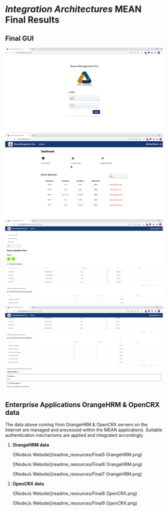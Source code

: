 # *Integration Architectures* MEAN Final Results

## Final GUI

![NodeJs Website](readme_resources/Final1.PNG)
![NodeJs Website](readme_resources/Final2.png)
![NodeJs Website](readme_resources/Final3.png)
![NodeJs Website](readme_resources/Final4.png)


## Enterprise Applications OrangeHRM & OpenCRX data
The data above coming from OrangeHRM & OpenCRX servers on the Internet are managed and processed within the MEAN applications.
Suitable authentication mechanisms are applied and integrated accordingly.

 1. **OrangeHRM data**

    ![NodeJs Website](readme_resources/Final5 OrangeHRM.png)

    ![NodeJs Website](readme_resources/Final6 OrangeHRM.png)

    ![NodeJs Website](readme_resources/Final7 OrangeHRM.png)


 2. **OpenCRX data**

    ![NodeJs Website](readme_resources/Final8 OpenCRX.png)

    ![NodeJs Website](readme_resources/Final9 OpenCRX.png)
 